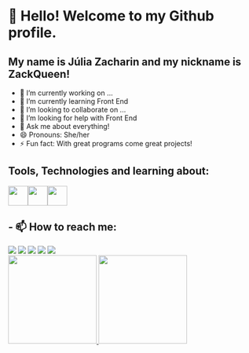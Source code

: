 # 👋 Hello! Welcome to my Github profile.
## My name is Júlia Zacharin and my nickname is ZackQueen!

- 🔭 I’m currently working on ...
- 🌱 I’m currently learning Front End
- 👯 I’m looking to collaborate on ...
- 🤔 I’m looking for help with Front End
- 💬 Ask me about everything!
- 😄 Pronouns: She/her
- ⚡ Fun fact: With great programs come great projects!

## Tools, Technologies and learning about:
<img src="https://cdn.jsdelivr.net/gh/devicons/devicon@latest/icons/javascript/javascript-plain.svg" width="40" height="40"/><img src="https://cdn.jsdelivr.net/gh/devicons/devicon@latest/icons/css3/css3-plain-wordmark.svg" width="40" height="40"/><img src="https://cdn.jsdelivr.net/gh/devicons/devicon@latest/icons/html5/html5-plain-wordmark.svg" width="40" height="40"/>

## - 📫 How to reach me:

<div>
<a href="https://www.youtube.com/@queenjuubee" target="_blank"><img loading="lazy" src="https://img.shields.io/badge/YouTube-FF0000?style=for-the-badge&logo=youtube&logoColor=white" target="_blank"></a>
<a href="https://instagram.com/juuh_zack" target="_blank"><img loading="lazy" src="https://img.shields.io/badge/-Instagram-%23E4405F?style=for-the-badge&logo=instagram&logoColor=white" target="_blank"></a>
<a href="https://www.twitch.tv/zackqueen_" target="_blank"><img loading="lazy" src="https://img.shields.io/badge/Twitch-9146FF?style=for-the-badge&logo=twitch&logoColor=white" target="_blank"></a>
<a href = "mailto:queenjuubee@gmail.com"><img loading="lazy" src="https://img.shields.io/badge/Gmail-D14836?style=for-the-badge&logo=gmail&logoColor=white" target="_blank"></a>
<a href="https://www.linkedin.com/in/julia-zacharin" target="_blank"><img loading="lazy" src="https://img.shields.io/badge/-LinkedIn-%230077B5?style=for-the-badge&logo=linkedin&logoColor=white" target="_blank"></a>   
</div>


<div>
<a href="https://github.com/zack-queen">
<img loading="lazy" height="180em" src="https://github-readme-stats.vercel.app/api/top-langs/?username=zack-queen&layout=compact&langs_count=7&theme=dracula"/>
<img loading="lazy" height="180em" src="https://github-readme-stats.vercel.app/api?username=zack-queen&show_icons=true&theme=dracula&include_all_commits=true&count_private=true"/>
</div>

